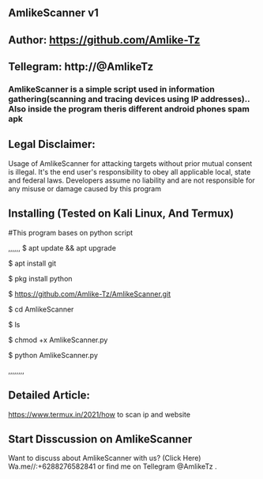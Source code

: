 ## AmlikeScanner v1

## Author: https://github.com/Amlike-Tz
## Tellegram: http://@AmlikeTz

### AmlikeScanner is a simple script used in information gathering(scanning and tracing devices using IP addresses).. Also inside the program theris different android phones spam apk


## Legal Disclaimer:
Usage of AmlikeScanner for attacking targets without prior mutual consent is illegal. It's the end user's responsibility to obey all applicable local, state and federal laws. Developers assume no liability and are not responsible for any misuse or damage caused by this program

## Installing (Tested on Kali Linux, And Termux)
#This program bases on python script

,,,,,,
$ apt update && apt upgrade


$ apt install git


$ pkg install python


$ https://github.com/Amlike-Tz/AmlikeScanner.git


$ cd AmlikeScanner


$ ls


$ chmod +x AmlikeScanner.py


$ python AmlikeScanner.py

,,,,,,,,
## Detailed Article:
https://www.termux.in/2021/how to scan ip and website

## Start Disscussion on AmlikeScanner 
Want to discuss about AmlikeScanner  with us? (Click Here) Wa.me//:+6288276582841 or find me on Tellegram @AmlikeTz .


